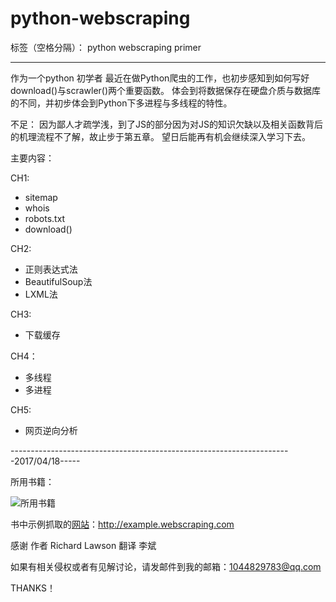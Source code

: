 # python-webscraping

标签（空格分隔）： python webscraping primer

---

作为一个python 初学者
最近在做Python爬虫的工作，也初步感知到如何写好download()与scrawler()两个重要函数。
体会到将数据保存在硬盘介质与数据库的不同，并初步体会到Python下多进程与多线程的特性。

不足：
因为鄙人才疏学浅，到了JS的部分因为对JS的知识欠缺以及相关函数背后的机理流程不了解，故止步于第五章。
望日后能再有机会继续深入学习下去。

主要内容：

CH1:
* sitemap
* whois
* robots.txt
* download()

CH2:
* 正则表达式法
* BeautifulSoup法
* LXML法

CH3:
* 下载缓存

CH4：
* 多线程
* 多进程

CH5:
* 网页逆向分析


----------------------------------------------------------------------2017/04/18-----

所用书籍：

 ![所用书籍](https://timgsa.baidu.com/timg?image&quality=80&size=b9999_10000&sec=1492536090164&di=15913815508ad7265af274117b6590ea&imgtype=0&src=http%3A%2F%2Fimages.bookdao.com%2Fbk%2F082616%2F1%2F0ef147c3-71bd-4fa2-8270-1f28d451e5c0.jpg)
 
 书中示例抓取的[网站](http://example.webscraping.com)：http://example.webscraping.com
 
 感谢
   作者 Richard Lawson
   翻译 李斌
   
 如果有相关侵权或者有见解讨论，请发邮件到我的邮箱：1044829783@qq.com
 
 THANKS！
